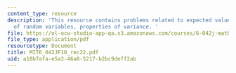 ```yaml
---
content_type: resource
description: 'This resource contains problems related to expected value rule for functions
  of random variables, properties of variance. '
file: https://ol-ocw-studio-app-qa.s3.amazonaws.com/courses/6-042j-mathematics-for-computer-science-fall-2010/a18b7afae5a246a85217b2bc9deff2ab_MIT6_042JF10_rec22.pdf
file_type: application/pdf
resourcetype: Document
title: MIT6_042JF10_rec22.pdf
uid: a18b7afa-e5a2-46a8-5217-b2bc9deff2ab
---
```

